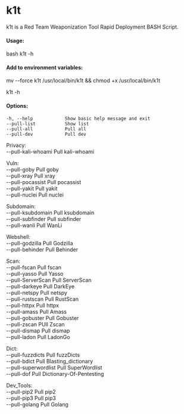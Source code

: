 # k1t
k1t is a Red Team Weaponization Tool Rapid Deployment BASH Script.

#### Usage:

bash k1t -h

#### Add to environment variables:

mv --force k1t /usr/local/bin/k1t && chmod +x /usr/local/bin/k1t

k1t -h

#### Options:
                                                              
    -h, --help            Show basic help message and exit                                                                                                                                                                                  
    --pull-list           Show list                                                                                                                                                                                                         
    --pull-all            Pull all                                                                                                                                                                                                          
    --pull-dev            Pull dev                                                                                                                                                                                                          
                                                                                                                                                                                                                                            
Privacy:                                                                                                                                                                                                                                    
    --pull-kali-whoami    Pull kali-whoami                                                                                                                                                                                                  
                                                                                                                                                                                                                                            
Vuln:                                                                                                                                                                                                                                       
    --pull-goby           Pull goby                                                                                                                                                                                                         
    --pull-xray           Pull xray                                                                                                                                                                                                         
    --pull-pocassist      Pull pocassist                                                                                                                                                                                                    
    --pull-yakit          Pull yakit                                                                                                                                                                                                        
    --pull-nuclei         Pull nuclei                                                                                                                                                                                                       
                                                                                                                                                                                                                                            
Subdomain:                                                                                                                                                                                                                                  
    --pull-ksubdomain     Pull ksubdomain                                                                                                                                                                                                   
    --pull-subfinder      Pull subfinder                                                                                                                                                                                                    
    --pull-wanli          Pull WanLi                                                                                                                                                                                                        
                                                                                                                                                                                                                                            
Webshell:                                                                                                                                                                                                                                   
    --pull-godzilla       Pull Godzilla                                                                                                                                                                                                     
    --pull-behinder       Pull Behinder                                                                                                                                                                                                     
                                                                                                                                                                                                                                            
Scan:                                                                                                                                                                                                                                       
    --pull-fscan          Pull fscan                                                                                                                                                                                                        
    --pull-yasso          Pull Yasso                                                                                                                                                                                                        
    --pull-ServerScan     Pull ServerScan                                                                                                                                                                                                   
    --pull-darkeye        Pull DarkEye                                                                                                                                                                                                      
    --pull-netspy         Pull netspy                                                                                                                                                                                                       
    --pull-rustscan       Pull RustScan                                                                                                                                                                                                     
    --pull-httpx          Pull httpx                                                                                                                                                                                                        
    --pull-amass          Pull Amass                                                                                                                                                                                                        
    --pull-gobuster       Pull Gobuster                                                                                                                                                                                                     
    --pull-zscan          PUll Zscan                                                                                                                                                                                                        
    --pull-dismap         Pull dismap                                                                                                                                                                                                       
    --pull-ladon          Pull LadonGo                                                                                                                                                                                                      
                                                                                                                                                                                                                                            
Dict:                                                                                                                                                                                                                                       
    --pull-fuzzdicts      Pull fuzzDicts                                                                                                                                                                                                    
    --pull-bdict          Pull Blasting_dictionary                                                                                                                                                                                          
    --pull-superwordlist  Pull SuperWordlist                                                                                                                                                                                                
    --pull-dof            Pull Dictionary-Of-Pentesting                                                                                                                                                                                     
                                                                                                                                                                                                                                            
Dev_Tools:                                                                                                                                                                                                                                  
    --pull-pip2           Pull pip2                                                                                                                                                                                                         
    --pull-pip3           Pull pip3                                                                                                                                                                                                         
    --pull-golang         Pull Golang
